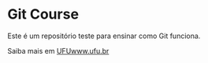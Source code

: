 # Git Course

Este é um repositório teste para ensinar como Git funciona.

Saiba mais em [UFUwww.ufu.br](http://www.ufu.br)

